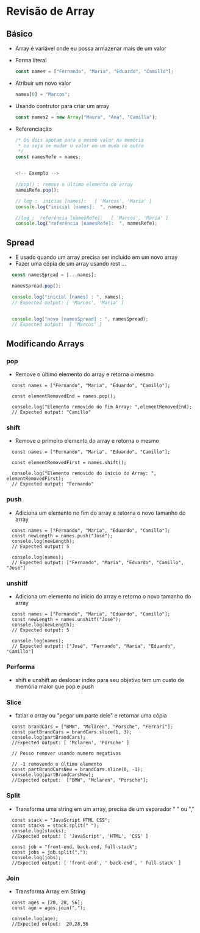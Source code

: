# Revisão de Array

## Básico

- Array é variável onde eu possa armazenar mais de um valor

- Forma literal

  ```JavaScript
  const names = ["Fernando", "Maria", "Eduardo", "Camillo"];
  ```

- Atribuir um novo valor

  ```JavaScript
  names[0] = "Marcos";
  ```

- Usando contrutor para criar um array

  ```JavaScript
  const names2 = new Array("Maura", "Ana", "Camilla");
  ```

- Referenciação

  ```JavaScript
  /* Os dois apotam para o mesmo valor na memória
   * ou seja se mudar o valor em um muda no outro
   */
  const namesRefe = names;


  <!-- Exemplo -->

  //pop() : remove o último elemento do array
  namesRefe.pop();

  // log :  inicias [names]:   [ 'Marcos', 'Maria' ]
  console.log("inicial [names]:  ", names);

  //log :  referência [namesRefe]:   [ 'Marcos', 'Maria' ]
  console.log("referência [namesRefe]:  ", namesRefe);
  ```

## Spread

- E usado quando um array precisa ser incluído em um novo array
- Fazer uma cópia de um array usando rest _..._

```JavaScript
  const namesSpread = [...names];

  namesSpread.pop();

  console.log("inicial [names] : ", names);
  // Expected output: [ 'Marcos', 'Maria' ]


  console.log("novo [namesSpread] : ", namesSpread);
  // Expected output:  [ 'Marcos' ]

```

## Modificando Arrays

### pop

- Remove o último elemento do array e retorna o mesmo

```JS
  const names = ["Fernando", "Maria", "Eduardo", "Camillo"];

  const elementRemovedEnd = names.pop();

  console.log("Elemento removido do fim Array: ",elementRemovedEnd);
  // Expected output: "Camillo"

```

### shift

- Remove o primeiro elemento do array e retorna o mesmo

```JS
  const names = ["Fernando", "Maria", "Eduardo", "Camillo"];

  const elementRemovedFirst = names.shift();

  console.log("Elemento removido do início do Array: ", elementRemovedFirst);
  // Expected output: "Fernando"

```

### push

- Adiciona um elemento no fim do array e retorna o novo tamanho do array

```JS
  const names = ["Fernando", "Maria", "Eduardo", "Camillo"];
  const newLength = names.push("José");
  console.log(newLength);
  // Expected output: 5

  console.log(names);
  // Expected output: ["Fernando", "Maria", "Eduardo", "Camillo", "José"]
```

### unshitf

- Adiciona um elemento no inicio do array e retorno o novo tamanho do array

```JS
  const names = ["Fernando", "Maria", "Eduardo", "Camillo"];
  const newLength = names.unshitf("José");
  console.log(newLength);
  // Expected output: 5

  console.log(names);
  // Expected output: ["José", "Fernando", "Maria", "Eduardo", "Camillo"]
```

### Performa

- shift e unshift ao deslocar index para seu objetivo tem um custo de memória maior que pop e push

### Slice

- fatiar o array ou "pegar um parte dele" e retornar uma cópia

```JS
  const brandCars = ["BMW", "Mclaren", "Porsche", "Ferrari"];
  const partBrandCars = brandCars.slice(1, 3);
  console.log(partBrandCars);
  //Expected output: [ 'Mclaren', 'Porsche' ]

  // Posso remover usando numero negativos

  // -1 removendo o último elemento
  const partBrandCarsNew = brandCars.slice(0, -1);
  console.log(partBrandCarsNew);
  //Expected output:  ["BMW", "Mclaren", "Porsche"];
```

### Split

- Transforma uma string em um array, precisa de um separador " " ou ","

```JS
  const stack = "JavaScript HTML CSS";
  const stacks = stack.split(" ");
  console.log(stacks);
  //Expected output: [ 'JavaScript', 'HTML', 'CSS' ]

  const job = "front-end, back-end, full-stack";
  const jobs = job.split(",");
  console.log(jobs);
  //Expected output: [ 'front-end', ' back-end', ' full-stack' ]
```

### Join

- Transforma Array em String

```JS
  const ages = [20, 28, 56];
  const age = ages.join(",");

  console.log(age);
  //Expected output:  20,28,56
```
